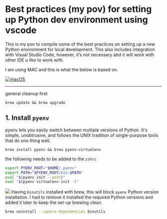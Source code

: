 # Best practices (my pov) for setting up Python dev environment using vscode

This is my pov to compile some of the best practices on setting up a new Python environment for local development. This also includes integration with Visual Studio Code, however, it’s not necessary abd it will work with other IDE u like to work with.

I am using MAC and this is what the below is based on.

[![macOS](https://svgshare.com/i/ZjP.svg)](https://svgshare.com/i/ZjP.svg) 

---

general cleanup first

```shell
brew update && brew upgrade
```

## 1. Install `pyenv`


pyenv lets you easily switch between multiple versions of Python. It's simple, unobtrusive, and follows the UNIX tradition of single-purpose tools that do one thing well.


```shell
brew install pyenv && brew pyenv-virtualenv
```
the following needs to be added to the `zshrc`
```bash
export PYENV_ROOT="$HOME/.pyenv"
export PATH="$PYENV_ROOT/bin:$PATH"
eval "$(pyenv init --path)"
eval "$(pyenv virtualenv-init -)"
```

 ![](https://img.shields.io/static/v1?label=&message=NOTE!&color=red) Having `binutils` installed with brew, this will block `pyenv` Python version installation. I had to remove it installed the required Python versions and added it later to keep the set-up brewing clean.

 ```bash
 brew uninstall --ignore-dependencies binutils
 ```
